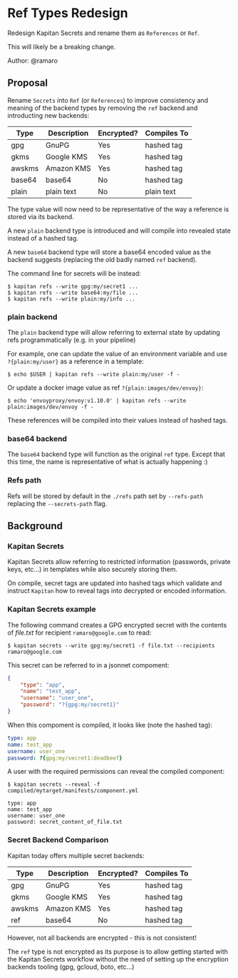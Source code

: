 # Ref Types Redesign

Redesign Kapitan Secrets and rename them as `References` or `Ref`.

This will likely be a breaking change.

Author: @ramaro

## Proposal

Rename `Secrets` into `Ref` (or `References`) to improve consistency and meaning of the backend types
by removing the `ref` backend and introducting new backends:

| Type   | Description | Encrypted? | Compiles To |
| ------ | ----------- |        --- | ----------  |
| gpg    | GnuPG       |        Yes | hashed tag  |
| gkms   | Google KMS  |        Yes | hashed tag  |
| awskms | Amazon KMS  |        Yes | hashed tag  |
| base64 | base64      |        No  | hashed tag  |
| plain  | plain text  |        No  | plain text  |

The type value will now need to be representative of the way a reference is stored via its backend.

A new `plain` backend type is introduced and will compile into revealed state instead of a hashed tag.

A new `base64` backend type will store a base64 encoded value as the backend suggests (replacing the old badly named `ref` backend).


The command line for secrets will be instead:

```shell
$ kapitan refs --write gpg:my/secret1 ...
$ kapitan refs --write base64:my/file ...
$ kapitan refs --write plain:my/info ...
```

### plain backend

The `plain` backend type will allow referring to external state by updating refs programmatically (e.g. in your pipeline)

For example, one can update the value of an environment variable and use `?{plain:my/user}` as a reference in a template:

```shell
$ echo $USER | kapitan refs --write plain:my/user -f -
```

Or update a docker image value as ref `?{plain:images/dev/envoy}`:

```shell
$ echo 'envoyproxy/envoy:v1.10.0' | kapitan refs --write plain:images/dev/envoy -f -
```

These references will be compiled into their values instead of hashed tags.

### base64 backend

The `base64` backend type will function as the original `ref` type.
Except that this time, the name is representative of what is actually happening :)

### Refs path

Refs will be stored by default in the `./refs` path set by `--refs-path` replacing the `--secrets-path` flag.


## Background

### Kapitan Secrets

Kapitan Secrets allow referring to restricted information (passwords, private keys, etc...) in templates while also securely storing them.

On compile, secret tags are updated into hashed tags which validate and instruct `Kapitan` how to reveal tags into decrypted or encoded information.

### Kapitan Secrets example

The following command creates a GPG encrypted secret with the contents of _file.txt_ for recipient `ramaro@google.com` to read:

```shell
$ kapitan secrets --write gpg:my/secret1 -f file.txt --recipients ramaro@google.com
```

This secret can be referred to in a jsonnet compoment:

```json
{
    "type": "app",
    "name": "test_app",
    "username": "user_one",
    "password": "?{gpg:my/secret1}"
}
```

When this compoment is compiled, it looks like (note the hashed tag):

```yaml
type: app
name: test_app
username: user_one
password: ?{gpg:my/secret1:deadbeef}
```

A user with the required permissions can reveal the compiled component:

```shell
$ kapitan secrets --reveal -f compiled/mytarget/manifests/component.yml

type: app
name: test_app
username: user_one
password: secret_content_of_file.txt
```

### Secret Backend Comparison

Kapitan today offers multiple secret backends:

| Type   | Description | Encrypted? | Compiles To |
| ------ | ----------- |        --- | ----------  |
| gpg    | GnuPG       |        Yes | hashed tag  |
| gkms   | Google KMS  |        Yes | hashed tag  |
| awskms | Amazon KMS  |        Yes | hashed tag  |
| ref    | base64      |        No  | hashed tag  |

However, not all backends are encrypted - this is not consistent!

The `ref` type is not encrypted as its purpose is to allow getting started with the Kapitan Secrets workflow without
the need of setting up the encryption backends tooling (gpg, gcloud, boto, etc...)
